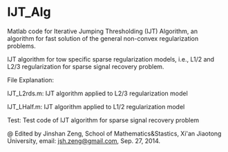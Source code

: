 IJT_Alg
=======

Matlab code for Iterative Jumping Thresholding (IJT) Algorithm, an algorithm for fast solution 
of the general non-convex regularization problems.

IJT algorithm for tow specific sparse regularization models, i.e., L1/2 and L2/3 
regularization for sparse signal recovery problem.

File Explanation:

IJT_L2rds.m: IJT algorithm applied to L2/3 regularization model

IJT_LHalf.m: IJT algorithm applied to L1/2 regularization model

Test: Test code of IJT algorithm for sparse signal recovery problem

@ Edited by Jinshan Zeng, School of Mathematics&Stastics, Xi'an Jiaotong University, 
email: jsh.zeng@gmail.com, Sep. 27, 2014.
